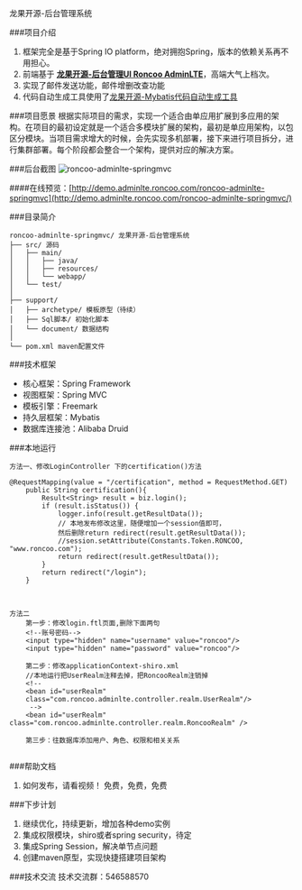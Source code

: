 龙果开源-后台管理系统


###项目介绍
1. 框架完全是基于Spring IO platform，绝对拥抱Spring，版本的依赖关系再不用担心。
2. 前端基于 **[龙果开源-后台管理UI Roncoo AdminLTE](https://github.com/roncoo/roncoo-adminLTE/)**，高端大气上档次。
3. 实现了邮件发送功能，邮件增删改查功能
4. 代码自动生成工具使用了[龙果开源-Mybatis代码自动生成工具](https://github.com/roncoo/roncoo-mybatis-generator)

###项目愿景
根据实际项目的需求，实现一个适合由单应用扩展到多应用的架构。在项目的最初设定就是一个适合多模块扩展的架构，最初是单应用架构，以包区分模块。当项目需求增大的时候，会先实现多机部署，接下来进行项目拆分，进行集群部署。每个阶段都会整合一个架构，提供对应的解决方案。


###后台截图
![roncoo-adminlte-springmvc](http://www.roncoo.com/images/adminlte.png)

####在线预览：[http://demo.adminlte.roncoo.com/roncoo-adminlte-springmvc](http://demo.adminlte.roncoo.com/roncoo-adminlte-springmvc/)

###目录简介
```
roncoo-adminlte-springmvc/ 龙果开源-后台管理系统
├── src/ 源码
│   ├── main/
│   │   ├── java/
│   │   ├── resources/
│   │   └── webapp/
│   └── test/
│
├── support/ 
│   ├── archetype/ 模板原型（待续）
│   ├── Sql脚本/ 初始化脚本
│   └── document/ 数据结构
│
└── pom.xml maven配置文件

```


###技术框架
* 核心框架：Spring Framework
* 视图框架：Spring MVC
* 模板引擎：Freemark
* 持久层框架：Mybatis
* 数据库连接池：Alibaba Druid


###本地运行
```
方法一、修改LoginController 下的certification()方法

@RequestMapping(value = "/certification", method = RequestMethod.GET)
	public String certification(){
		Result<String> result = biz.login();
		if (result.isStatus()) {
			logger.info(result.getResultData());
			// 本地发布修改这里，随便增加一个session值即可，
			然后删除return redirect(result.getResultData());
			//session.setAttribute(Constants.Token.RONCOO, "www.roncoo.com");
			return redirect(result.getResultData());
		}
		return redirect("/login");
	}
	
	
	
方法二
	第一步：修改login.ftl页面,删除下面两句
	<!--账号密码-->
	<input type="hidden" name="username" value="roncoo"/>
	<input type="hidden" name="password" value="roncoo"/>

	第二步：修改applicationContext-shiro.xml
	//本地运行把UserRealm注释去掉，把RoncooRealm注销掉
	<!-- 	
	<bean id="userRealm"
	class="com.roncoo.adminlte.controller.realm.UserRealm"/>
	 -->
	<bean id="userRealm" class="com.roncoo.adminlte.controller.realm.RoncooRealm" />

	第三步：往数据库添加用户、角色、权限和相关关系
	
```


###帮助文档
1. 如何发布，请看视频！ 免费，免费，免费


###下步计划
1. 继续优化，持续更新，增加各种demo实例
2. 集成权限模块，shiro或者spring security，待定
3. 集成Spring Session，解决单节点问题
4. 创建maven原型，实现快捷搭建项目架构


###技术交流
技术交流群：546588570
